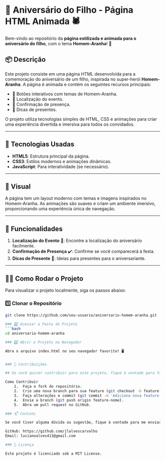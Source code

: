 # 🎉 Aniversário do Filho - Página HTML Animada 🕷️

Bem-vindo ao repositório da **página estilizada e animada para o aniversário do filho**, com o tema **Homem-Aranha**! 🎈

## 📦 Descrição

Este projeto consiste em uma página HTML desenvolvida para a comemoração do aniversário de um filho, inspirada no super-herói **Homem-Aranha**. A página é animada e contém os seguintes recursos principais:
- 🎯 Botões interativos com temas de Homem-Aranha.
- 🚗 Localização do evento.
- 📅 Confirmação de presença.
- 🎁 Dicas de presentes.

O projeto utiliza tecnologias simples de HTML, CSS e animações para criar uma experiência divertida e imersiva para todos os convidados.

---

## 🚀 Tecnologias Usadas

- **HTML5**: Estrutura principal da página.
- **CSS3**: Estilos modernos e animações dinâmicas.
- **JavaScript**: Para interatividade (se necessário).

---

## 🎨 Visual

A página tem um layout moderno com temas e imagens inspirados no Homem-Aranha. As animações são suaves e criam um ambiente imersivo, proporcionando uma experiência única de navegação.

---

## 🧩 Funcionalidades

1. **Localização do Evento** 📍: Encontre a localização do aniversário facilmente.
2. **Confirmação de Presença** ✔️: Confirme se você comparecerá à festa.
3. **Dicas de Presente** 🎁: Ideias para presentes para o aniversariante.

---

## 👨‍💻 Como Rodar o Projeto

Para visualizar o projeto localmente, siga os passos abaixo:

### 1️⃣ Clonar o Repositório

```bash
git clone https://github.com/seu-usuario/aniversario-homem-aranha.git

### 2️⃣ Acessar a Pasta do Projeto
```bash
cd aniversario-homem-aranha

### 3️⃣ Abrir o Projeto no Navegador

Abra o arquivo index.html no seu navegador favorito! 🖥️


### 🔄 Contribuições

## Se você quiser contribuir para este projeto, fique à vontade para fazer um fork e enviar pull requests! 🚀

Como Contribuir
	1.	Faça o fork do repositório.
	2.	Crie uma nova branch para sua feature (git checkout -b feature-nome).
	3.	Faça alterações e commit (git commit -m 'Adiciona nova feature').
	4.	Envie a branch (git push origin feature-nome).
	5.	Abra um pull request no GitHub.

### 📫 Contato

Se você tiver alguma dúvida ou sugestão, fique à vontade para me enviar uma mensagem!

GitHub: https://github.com/jlalvescarvalho
Email: lucianoalves413@gmail.com

### 📜 Licença

Este projeto é licenciado sob a MIT License.